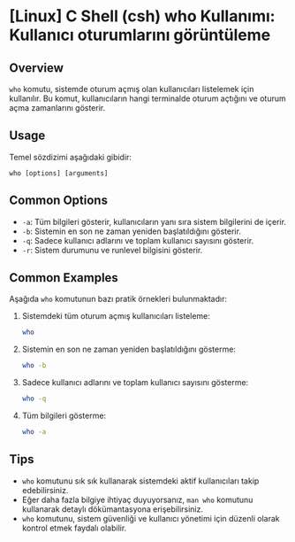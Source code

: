 # [Linux] C Shell (csh) who Kullanımı: Kullanıcı oturumlarını görüntüleme

## Overview
`who` komutu, sistemde oturum açmış olan kullanıcıları listelemek için kullanılır. Bu komut, kullanıcıların hangi terminalde oturum açtığını ve oturum açma zamanlarını gösterir.

## Usage
Temel sözdizimi aşağıdaki gibidir:
```
who [options] [arguments]
```

## Common Options
- `-a`: Tüm bilgileri gösterir, kullanıcıların yanı sıra sistem bilgilerini de içerir.
- `-b`: Sistemin en son ne zaman yeniden başlatıldığını gösterir.
- `-q`: Sadece kullanıcı adlarını ve toplam kullanıcı sayısını gösterir.
- `-r`: Sistem durumunu ve runlevel bilgisini gösterir.

## Common Examples
Aşağıda `who` komutunun bazı pratik örnekleri bulunmaktadır:

1. Sistemdeki tüm oturum açmış kullanıcıları listeleme:
   ```bash
   who
   ```

2. Sistemin en son ne zaman yeniden başlatıldığını gösterme:
   ```bash
   who -b
   ```

3. Sadece kullanıcı adlarını ve toplam kullanıcı sayısını gösterme:
   ```bash
   who -q
   ```

4. Tüm bilgileri gösterme:
   ```bash
   who -a
   ```

## Tips
- `who` komutunu sık sık kullanarak sistemdeki aktif kullanıcıları takip edebilirsiniz.
- Eğer daha fazla bilgiye ihtiyaç duyuyorsanız, `man who` komutunu kullanarak detaylı dökümantasyona erişebilirsiniz.
- `who` komutunu, sistem güvenliği ve kullanıcı yönetimi için düzenli olarak kontrol etmek faydalı olabilir.